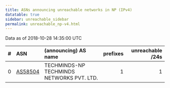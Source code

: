 ```yaml
---
title: ASNs announcing unreachable networks in NP (IPv4)
datatable: true
sidebar: unreachable_sidebar
permalink: unreachable_np-v4.html
---
```


Data as of 2018-10-28 14:35:00 UTC


<div class="datatable-begin"></div>

|   # | ASN                                    | (announcing) AS name                      |   prefixes |   unreachable /24s |
|----:|:---------------------------------------|:------------------------------------------|-----------:|-------------------:|
|   0 | [AS58504](unreachable_AS58504-v4.html) | TECHMINDS-NP TECHMINDS NETWORKS PVT. LTD. |          1 |                  1 |

<div class="datatable-end"></div>